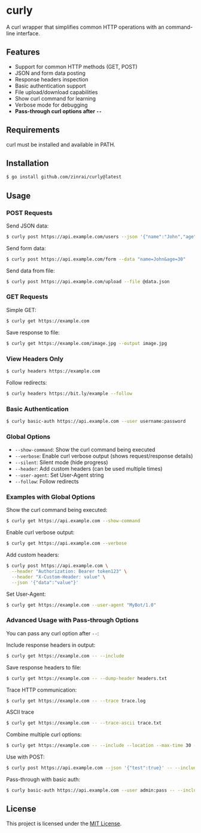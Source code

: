 # curly

A curl wrapper that simplifies common HTTP operations with an command-line interface.

## Features

- Support for common HTTP methods (GET, POST)
- JSON and form data posting
- Response headers inspection
- Basic authentication support
- File upload/download capabilities
- Show curl command for learning
- Verbose mode for debugging
- **Pass-through curl options after `--`**

## Requirements

curl must be installed and available in PATH.

## Installation

```bash
$ go install github.com/zinrai/curly@latest
```

## Usage

### POST Requests

Send JSON data:

```bash
$ curly post https://api.example.com/users --json '{"name":"John","age":30}'
```

Send form data:

```bash
$ curly post https://api.example.com/form --data "name=John&age=30"
```

Send data from file:

```bash
$ curly post https://api.example.com/upload --file @data.json
```

### GET Requests

Simple GET:

```bash
$ curly get https://example.com
```

Save response to file:

```bash
$ curly get https://example.com/image.jpg --output image.jpg
```

### View Headers Only

```bash
$ curly headers https://example.com
```

Follow redirects:

```bash
$ curly headers https://bit.ly/example --follow
```

### Basic Authentication

```bash
$ curly basic-auth https://api.example.com --user username:password
```

### Global Options

- `--show-command`: Show the curl command being executed
- `--verbose`: Enable curl verbose output (shows request/response details)
- `--silent`: Silent mode (hide progress)
- `--header`: Add custom headers (can be used multiple times)
- `--user-agent`: Set User-Agent string
- `--follow`: Follow redirects

### Examples with Global Options

Show the curl command being executed:

```bash
$ curly get https://api.example.com --show-command
```

Enable curl verbose output:

```bash
$ curly get https://api.example.com --verbose
```

Add custom headers:

```bash
$ curly post https://api.example.com \
  --header "Authorization: Bearer token123" \
  --header "X-Custom-Header: value" \
  --json '{"data":"value"}'
```

Set User-Agent:

```bash
$ curly get https://example.com --user-agent "MyBot/1.0"
```

### Advanced Usage with Pass-through Options

You can pass any curl option after `--`:

Include response headers in output:

```bash
$ curly get https://example.com -- --include
```

Save response headers to file:

```bash
$ curly get https://example.com -- --dump-header headers.txt
```

Trace HTTP communication:

```bash
$ curly get https://example.com -- --trace trace.log
```

ASCII trace

```bash
$ curly get https://example.com -- --trace-ascii trace.txt
```

Combine multiple curl options:

```bash
$ curly get https://example.com -- --include --location --max-time 30 --compressed
```

Use with POST:

```bash
$ curly post https://api.example.com --json '{"test":true}' -- --include --trace-ascii trace.txt
```

Pass-through with basic auth:

```bash
$ curly basic-auth https://api.example.com --user admin:pass -- --include --dump-header auth-headers.txt
```

## License

This project is licensed under the [MIT License](./LICENSE).
